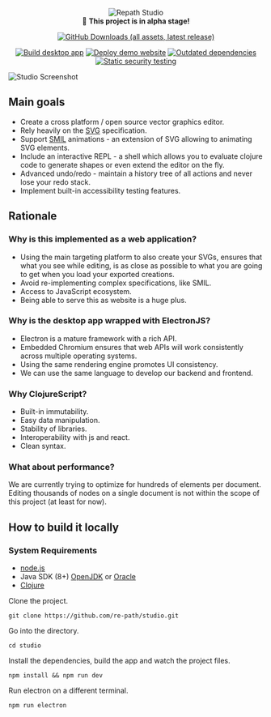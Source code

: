 <div align="center">

![Repath Studio](https://repath.studio/assets/images/banner.png)
<br>
 :construction: **This project is in alpha stage!**

[![GitHub Downloads (all assets, latest release)](https://img.shields.io/github/downloads/re-path/studio/latest/total?style=for-the-badge)](https://github.com/re-path/studio/releases/latest/)

[![Build desktop app](https://github.com/re-path/studio/actions/workflows/studio.yml/badge.svg)](https://github.com/re-path/studio/actions/workflows/studio.yml)
[![Deploy demo website](https://github.com/re-path/studio/actions/workflows/demo.yml/badge.svg)](https://github.com/re-path/studio/actions/workflows/demo.yml)
[![Outdated dependencies](https://github.com/re-path/studio/actions/workflows/dependencies.yml/badge.svg)](https://github.com/re-path/studio/actions/workflows/dependencies.yml)
[![Static security testing](https://github.com/re-path/studio/actions/workflows/clj-holmes.yml/badge.svg)](https://github.com/re-path/studio/actions/workflows/clj-holmes.yml)

</div>

![Studio Screenshot](https://repath.studio/assets/images/studio.png)

<!-- sponsors --><!-- sponsors -->

## Main goals

- Create a cross platform / open source vector graphics editor.
- Rely heavily on the [SVG](https://developer.mozilla.org/en-US/docs/Web/SVG) specification.
- Support [SMIL](https://developer.mozilla.org/en-US/docs/Web/SVG/SVG_animation_with_SMIL) animations - an extension of SVG allowing to animating SVG elements.
- Include an interactive REPL - a shell which allows you to evaluate clojure code to generate shapes or even extend the editor on the fly.
- Advanced undo/redo - maintain a history tree of all actions and never lose your redo stack.
- Implement built-in accessibility testing features.

## Rationale

### Why is this implemented as a web application?

- Using the main targeting platform to also create your SVGs, ensures that what you see while editing, is as close as possible to what you are going to get when you load your exported creations. 
- Avoid re-implementing complex specifications, like SMIL.
- Access to JavaScript ecosystem.
- Being able to serve this as website is a huge plus.

### Why is the desktop app wrapped with ElectronJS?

- Electron is a mature framework with a rich API. 
- Embedded Chromium ensures that web APIs will work consistently across multiple operating systems.
- Using the same rendering engine promotes UI consistency.  
- We can use the same language to develop our backend and frontend.

### Why ClojureScript?

- Built-in immutability.
- Easy data manipulation.
- Stability of libraries.
- Interoperability with js and react.
- Clean syntax.

### What about performance?

We are currently trying to optimize for hundreds of elements per document. Editing thousands of nodes on a single document is not within the scope of this project (at least for now).

## How to build it locally

### System Requirements
- [node.js](https://nodejs.org/)
- Java SDK (8+) [OpenJDK](https://openjdk.org/) or [Oracle](https://www.oracle.com/java/technologies/downloads/)
- [Clojure](https://clojure.org/guides/install_clojure)

Clone the project.
```
git clone https://github.com/re-path/studio.git
```
Go into the directory.
```
cd studio
```
Install the dependencies, build the app and watch the project files.
```
npm install && npm run dev
```
Run electron on a different terminal.
```
npm run electron
```
